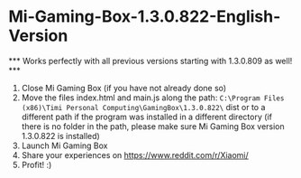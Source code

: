 # Mi-Gaming-Box-1.3.0.822-English-Version

*** Works perfectly with all previous versions starting with 1.3.0.809 as well! ***

1) Close Mi Gaming Box (if you have not already done so)
2) Move the files index.html and main.js along the path:
`C:\Program Files (x86)\Timi Personal Computing\GamingBox\1.3.0.822\`
dist
or to a different path if the program was installed in a different directory
(if there is no folder in the path, please make sure Mi Gaming Box version 1.3.0.822 is installed)
3) Launch Mi Gaming Box
4) Share your experiences on https://www.reddit.com/r/Xiaomi/
5) Profit! :)
